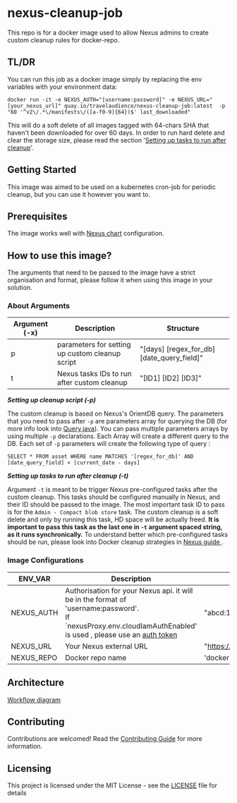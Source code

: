 # nexus-cleanup-job

This repo is for a docker image used to allow Nexus admins to create custom cleanup rules for docker-repo.

## TL/DR

You can run this job as a docker image simply by replacing the env variables with your environment data:
```
docker run -it -e NEXUS_AUTH="[username:password]" -e NEXUS_URL="[your_nexus_url]" quay.io/travelaudience/nexus-cleanup-job:latest  -p "60 '^v2\/.*\/manifests\/([a-f0-9]{64})$' last_downloaded"
```
This will do a soft delete of all images tagged with 64-chars SHA that haven't been downloaded for over 60 days. In order to run hard delete and clear the storage size, please read the section '[Setting up tasks to run after cleanup](#about-arguments)'.

## Getting Started

This image was aimed to be used on a kubernetes cron-job for periodic cleanup, but you can use it however you want to.

## Prerequisites

The image works well with [Nexus chart](https://github.com/helm/charts/tree/master/stable/sonatype-nexus) configuration.

## How to use this image?
The arguments that need to be passed to the image have a strict organisation and format, please follow it when using this image in your solution.

### About Arguments

| Argument (-x) | Description | Structure |
| ------- |----------| -------------|
| p | parameters for setting up custom cleanup script | "[days] [regex_for_db] [date_query_field]"|
| t | Nexus tasks IDs to run after custom cleanup | "[ID1] [ID2] [ID3]"|

__*Setting up cleanup script (-p)*__

The custom cleanup is based on Nexus's OrientDB query. The parameters that you need to pass after `-p` are parameters array for querying the DB (for more info look into [Query.java](https://github.com/sonatype/nexus-public/blob/master/components/nexus-repository/src/main/java/org/sonatype/nexus/repository/storage/Query.java)). You can pass multiple parameters arrays by using multiple `-p` declarations. Each Array will create a different query to the DB.
Each set of `-p` parameters will create the following type of query :
```
SELECT * FROM asset WHERE name MATCHES '[regex_for_db]' AND [date_query_field] < [current_date - days]
```

__*Setting up tasks to run after cleanup (-t)*__

Argument `-t` is meant to be trigger Nexus pre-configured tasks after the custom cleanup. This tasks should be configured manually in Nexus, and their ID should be passed to the image.
The most important task ID to pass is for the `Admin - Compact blob store` task. The custom cleanup is a soft delete and only by running this task, HD space will be actually freed.
**It is important to pass this task as the last one in `-t` argument spaced string, as it runs synchronically.**
To understand better which pre-configured tasks should be run, please look into Docker cleanup strategies in  [Nexus guide ](https://help.sonatype.com/repomanager3/cleanup-policies).

### Image Configurations

| ENV_VAR | Description | Default Value |
| ------- |----------| -------------|
| NEXUS_AUTH | Authorisation for your Nexus api. it will be in the format of 'username:password'.<br> If `nexusProxy.env.cloudIamAuthEnabled' is used , please use an [auth token](https://github.com/travelaudience/kubernetes-nexus/blob/master/docs/admin/configuring-nexus-proxy.md#using-command-line-tools) | "abcd:1234" |
| NEXUS_URL | Your Nexus external URL | "https://nexus.example.com" |
| NEXUS_REPO | Docker repo name | 'docker-hosted' |

## Architecture

[Workflow diagram](./img/Workflow-Diagram.jpg)

## Contributing

Contributions are welcomed! Read the [Contributing Guide](CONTRIBUTING.md) for more information.

## Licensing

This project is licensed under the MIT License - see the [LICENSE](LICENSE) file for details
